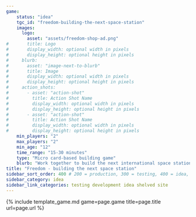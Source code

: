 ```yaml
---
game:
    status: "idea"
    tgc_id: "freedom-building-the-next-space-station"
    images:
      logo:
        asset: "assets/freedom-shop-ad.png"
#       title: Logo
#       display_width: optional width in pixels
#       display_height: optional height in pixels
#     blurb:
#       asset: "image-next-to-blurb"
#       title: Image
#       display_width: optional width in pixels
#       display_height: optional height in pixels
#     action_shots:
#       - asset: "action-shot"
#         title: Action Shot Name
#         display_width: optional width in pixels
#         display_height: optional height in pixels
#       - asset: "action-shot"
#         title: Action Shot Name
#         display_width: optional width in pixels
#         display_height: optional height in pixels
    min_players: "2"
    max_players: "2"
    min_age: "12"
    time_range: "15-30 minutes"
    type: "Micro card-based building game"
    blurb: "Work together to build the next international space station, but make sure you build more of it to claim international bragging rights!"
title: "Freedom - building the next space station"
sidebar_sort_order: 400 # 200 = production, 300 = testing, 400 = idea, 500 = shelved
sidebar_category: idea
sidebar_link_categories: testing development idea shelved site
---
```

{% include template_game.md game=page.game title=page.title url=page.url %}
